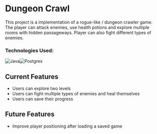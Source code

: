 # Dungeon Crawl

This project is a implementation of a rogue-like / dungeon crawler game. The player can attack enemies, use health potions and explore multiple rooms with hidden passageways. Player can also fight different types of enemies.

### Technologies Used:
![Java](https://img.shields.io/badge/java-%23ED8B00.svg?style=for-the-badge&logo=java&logoColor=white)![Postgres](https://img.shields.io/badge/postgres-%23316192.svg?style=for-the-badge&logo=postgresql&logoColor=white)

## Current Features
- Users can explore two levels
- Users can fight multiple types of enemies and heal themselves
- Users can save their progress

## Future Features
- Improve player positioning after loading a saved game 
